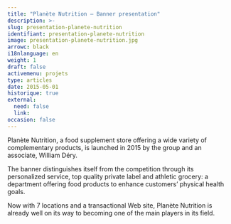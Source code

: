 ```yaml
---
title: "Planète Nutrition – Banner presentation"
description: >-
slug: presentation-planete-nutrition
identifiant: presentation-planete-nutrition 
image: presentation-planete-nutrition.jpg
arrowc: black
i18nlanguage: en
weight: 1
draft: false
activemenu: projets
type: articles
date: 2015-05-01
historique: true
external:
  need: false
  link:
occasion: false
---
```


Planète Nutrition, a food supplement store offering a wide variety of complementary products, is launched in 2015 by the group and an associate, William Déry.

The banner distinguishes itself from the competition through its personalized service, top quality private label and athletic grocery: a department offering food products to enhance customers’ physical health goals.

Now with 7 locations and a transactional Web site, Planète Nutrition is already well on its way to becoming one of the main players in its field.



 
